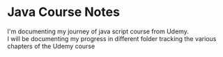 # Java Course Notes
I'm documenting my journey of java script course from Udemy.  
I will be documenting my progress in different folder tracking the various chapters of the Udemy course
